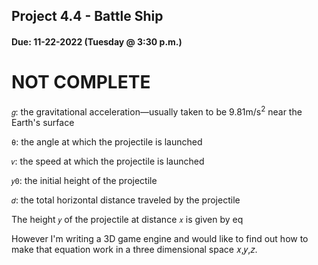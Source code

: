 ## Project 4.4 - Battle Ship
#### Due: 11-22-2022 (Tuesday @ 3:30 p.m.)

# NOT COMPLETE

`𝑔`: the gravitational acceleration—usually taken to be 9.81m/s<sup>2</sup> near the Earth's surface

`θ`: the angle at which the projectile is launched

`𝑣`: the speed at which the projectile is launched

`𝑦0`: the initial height of the projectile

`𝑑`: the total horizontal distance traveled by the projectile

The height `𝑦` of the projectile at distance `𝑥` is given by eq

However I'm writing a 3D game engine and would like to find out how to make that equation work in a three dimensional space 𝑥,𝑦,𝑧.